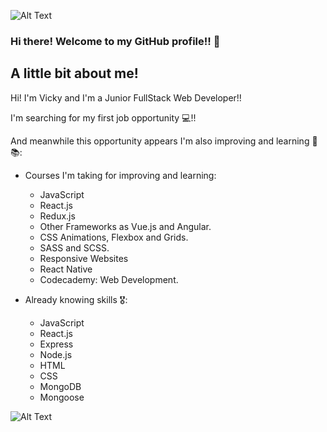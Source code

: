 ![Alt Text](https://i.pinimg.com/originals/ec/8f/38/ec8f38ccb4407b77000ca1301c8a4424.png)

### Hi there! Welcome to my GitHub profile!! 👋

## A little bit about me! 

Hi! I'm Vicky and I'm a Junior FullStack Web Developer!!

I'm searching for my first job opportunity 💻!!

And meanwhile this opportunity appears I'm also improving and learning 📖📚:

  * Courses I'm taking for improving and learning: 
    * JavaScript 
    * React.js 
    * Redux.js 
    * Other Frameworks as Vue.js and Angular. 
    * CSS Animations, Flexbox and Grids. 
    * SASS and SCSS. 
    * Responsive Websites 
    * React Native 
    * Codecademy: Web Development. 

  * Already knowing skills 🎖: 
    * JavaScript
    * React.js
    * Express
    * Node.js
    * HTML
    * CSS
    * MongoDB
    * Mongoose

![Alt Text](https://i.pinimg.com/originals/a0/d5/81/a0d581666d26dd9c66bf8ed395cba948.gif)

<!--
**victoriabarbero88/victoriabarbero88** is a ✨ _special_ ✨ repository because its `README.md` (this file) appears on your GitHub profile.

Here are some ideas to get you started:

- 🔭 I’m currently working on ...
- 🌱 I’m currently learning ...
- 👯 I’m looking to collaborate on ...
- 🤔 I’m looking for help with ...
- 💬 Ask me about ...
- 📫 How to reach me: ...
- 😄 Pronouns: ...
- ⚡ Fun fact: ...
-->
